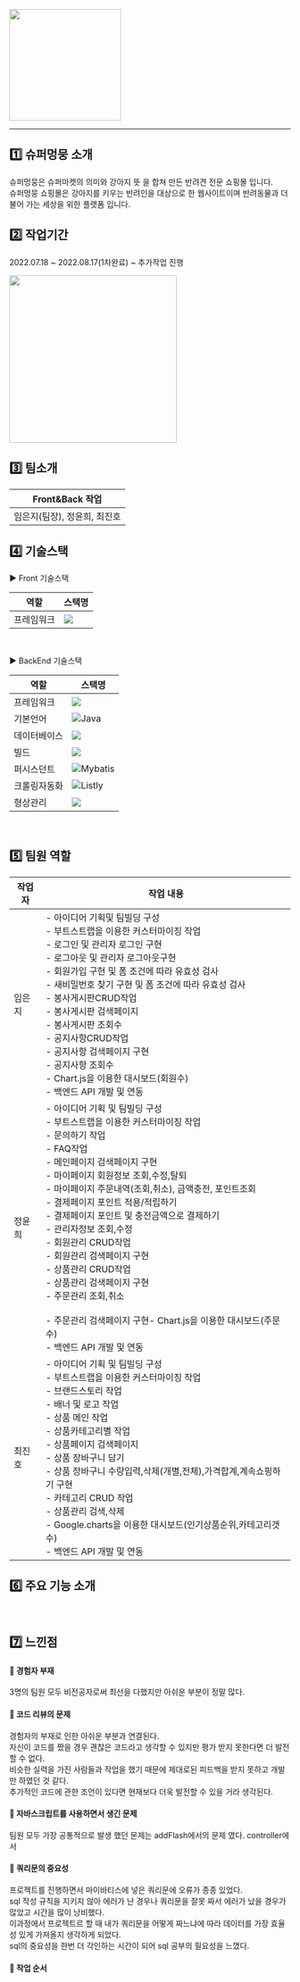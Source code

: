 <img src="https://user-images.githubusercontent.com/101086601/188915718-8dfdc363-4cdc-4910-8cbd-6bba3af169f7.png" height="200">

------

:one: 슈퍼멍뭉 소개
---

슈퍼멍뭉은 슈퍼마켓의 의미와 강아지 뜻 을 합쳐 만든 반려견 전문 쇼핑몰 입니다.</br>
슈퍼멍뭉 쇼핑몰은 강아지를 키우는 반려인을 대상으로 한 웹사이트이며 반려동물과 더불어 가는 세상을 위한 플랫폼 입니다.


:two: 작업기간
---
2022.07.18 ~ 2022.08.17(1차완료) ~  추가작업 진행

<img src="https://user-images.githubusercontent.com/101086601/189016565-5fa4d532-f627-48ac-b4fa-d373e340e36f.png" height="300">

:three: 팀소개
---

|Front&Back 작업|
|------|
|임은지(팀장), 정윤희, 최진호|



 :four: 기술스택
---

:arrow_forward: Front 기술스택


|역할|스택명|
|------|---|
|프레임워크|<img src="https://img.shields.io/badge/Bootstrap-7952B3?style=flat-square&logo=Bootstrap&logoColor=white"/>|


&nbsp;

:arrow_forward: BackEnd 기술스택

|역할|스택명|
|------|---|
|프레임워크|<img src="https://img.shields.io/badge/Spring-6DB33F?style=flat-square&logo=Spring&logoColor=white"/>|
|기본언어|![Java](https://img.shields.io/badge/-Java-007396?style=flat-square&logo=Java&logoColor=white)|
|데이터베이스|<img src="https://img.shields.io/badge/Oracle-F80000?style=flat-square&logo=Oracle&logoColor=white"/>|
|빌드|<img src="https://img.shields.io/badge/Apache Maven-C71A36?style=flat-square&logo=Apache Maven&logoColor=white"/>|
|퍼시스던트|![Mybatis](https://img.shields.io/badge/-Mybatis-CB3837?style=flat-square&logo=Mybatis&logoColor=white)|
|크롤링자동화|![Listly](https://img.shields.io/badge/-Listly-2F9176?style=flat-square&logo=Listly&logoColor=white)|
|형상관리|<img src="https://img.shields.io/badge/Git-F05032?style=flat-square&logo=Git&logoColor=white"/>|

&nbsp;

:five: 팀원 역할 
---
| 작업자 | 작업 내용                                                                                                                                                                                                                                                                                                                                                                                        |
| ------ | ------------------------------------------------------------------------------------------------------------------------------------------------------------------------------------------------------------------------------------------------------------------------------------------------------------------------------------------------------------------------------------------------ |
| 임은지 |- 아이디어 기획및 팀빌딩 구성 <br> - 부트스트랩을 이용한 커스터마이징 작업 <br> - 로그인 및 관리자 로그인 구현<br> - 로그아웃 및 관리자 로그아웃구현 <br> - 회원가입 구현 및 폼 조건에 따라 유효성 검사 <br> - 새비밀번호 찾기 구현 및 폼 조건에 따라 유효성 검사 <br> - 봉사게시판CRUD작업 <br> - 봉사게시판 검색페이지  <br> - 봉사게시판 조회수  <br> - 공지사항CRUD작업 <br> - 공지사항 검색페이지 구현 <br> - 공지사항 조회수  <br> - Chart.js을 이용한 대시보드(회원수)   <br> -  백엔드 API 개발 및 연동 |
| 정윤희 | - 아이디어 기획 및 팀빌딩 구성 <br> - 부트스트랩을 이용한 커스터마이징 작업 <br> - 문의하기 작업 <br> - FAQ작업 <br> - 메인페이지 검색페이지 구현 <br> - 마이페이지 회원정보 조회,수정,탈퇴  <br> - 마이페이지 주문내역(조회,취소), 금액충전, 포인트조회 <br> - 결제페이지 포인트 적용/적립하기  <br> - 결제페이지 포인트 및 충전금액으로 결제하기  <br> - 관리자정보 조회,수정 <br> - 회원관리 CRUD작업 <br> - 회원관리 검색페이지 구현 <br> - 상품관리 CRUD작업 <br> - 상품관리 검색페이지 구현<br> - 주문관리 조회,취소 <br> <br> - 주문관리 검색페이지 구현- Chart.js을 이용한 대시보드(주문수)  <br> -  백엔드 API 개발 및 연동 |
| 최진호| - 아이디어 기획 및 팀빌딩 구성 <br> - 부트스트랩을 이용한 커스터마이징 작업 <br> - 브랜드스토리 작업 <br> - 배너 및 로고 작업  <br> - 상품 메인 작업<br> - 상품카테고리별 작업 <br> - 상품페이지 검색페이지 <br> - 상품 장바구니 담기 <br> - 상품 장바구니 수량입력,삭제(개별,전체),가격합계,계속쇼핑하기 구현  <br> - 카테고리 CRUD 작업  <br> - 상품관리 검색,삭제<br> - Google.charts을 이용한 대시보드(인기상품순위,카테고리갯수)  <br> -  백엔드 API 개발 및 연동 |



:six: 주요 기능 소개
---

&nbsp;

:seven: 느낀점
---

#### :sparkler: 경험자 부재

3명의 팀원 모두 비전공자로써 최선을 다했지만 아쉬운 부분이 정말 많다.




#### :sparkler: 코드 리뷰의 문제

경험자의 부재로 인한 아쉬운 부분과 연결된다.  </br>
자신이 코드를 짰을 경우 괜찮은 코드라고 생각할 수 있지만 평가 받지 못한다면 더 발전 할 수 없다.  </br>
비슷한 실력을 가진 사람들과 작업을 했기 때문에 제대로된 피드백을 받지 못하고 개발만 하였던 것 같다. </br>
추가적인 코드에 관한 조언이 있다면 현재보다 더욱 발전할 수 있을 거라 생각된다. </br>




#### :sparkler: 자바스크립트를 사용하면서 생긴 문제

팀원 모두 가장 공통적으로 발생 했던 문제는 addFlash에서의 문제 였다. controller에서 



#### :sparkler: 쿼리문의 중요성

프로젝트를 진행하면서 마이바티스에 넣은 쿼리문에 오류가 종종 있었다. </br>
sql 작성 규칙을 지키지 않아 에러가 난 경우나 쿼리문을 잘못 짜서 에러가 났을 경우가 많았고 시간을 많이 낭비했다. </br>
이과정에서 프로젝트르 할 때 내가 쿼리문을 어떻게 짜느냐에 따라 데이터를 가장 효율성 있게 가져올지 생각하게 되었다. </br>
sql의 중요성을 한번 더 각인하는 시간이 되어 sql 공부의 필요성을 느꼈다. </br>



#### :sparkler: 작업 순서

